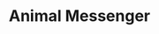 ---
title: "Animal Messenger"
index: "animal-messenger"
permalink: /spells/animal-messenger/
tags:
  - Spell
  - 2nd Level
  - Enchantment
available_for:
  - Bard
  - Druid
  - Ranger
level: "2nd Level"
school: "Enchantment"
range: "30 ft"
comp:
  - V
  - S
  - M
material: "a morsel of food."
duration: "24 Hours"
ritual: true
description: |
  By means of this spell, you use an animal to deliver a message. Choose a Tiny beast you can see within range, such as a squirrel, a blue jay, or a bat. You specify a location, which you must have visited, and a recipient who matches a general description, such as "a man or woman dressed in the uniform of the town guard" or "a red-haired dwarf wearing a pointed hat." You also speak a message of up to twenty-five words. The target beast travels for the duration of the spell toward the specified location, covering about 50 miles per 24 hours for a flying messenger, or 25 miles for other animals.

  When the messenger arrives, it delivers your message to the creature that you described, replicating the sound of your voice. The messenger speaks only to a creature matching the description you gave. If the messenger doesn't reach its destination before the spell ends, the message is lost, and the beast makes its way back to where you cast this spell.

  **At higher levels.** If you cast this spell using a spell slot of 3nd level or higher, the duration of the spell increases by 48 hours for each slot level above 2nd.
excerpt: "By means of this spell, you use an animal to deliver a message."
source: "Basic Rules"
---